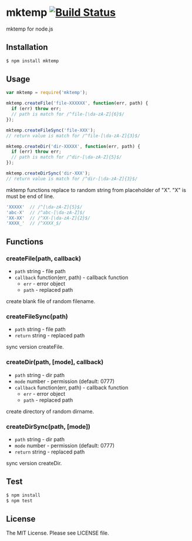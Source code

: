 # mktemp  [![Build Status](https://travis-ci.org/sasaplus1/mktemp.png)](https://travis-ci.org/sasaplus1/mktemp)

mktemp for node.js

## Installation

```sh
$ npm install mktemp
```

## Usage

```js
var mktemp = require('mktemp');

mktemp.createFile('file-XXXXXX', function(err, path) {
  if (err) throw err;
  // path is match for /^file-[\da-zA-Z]{6}$/
});

mktemp.createFileSync('file-XXX');
// return value is match for /^file-[\da-zA-Z]{3}$/

mktemp.createDir('dir-XXXXX', function(err, path) {
  if (err) throw err;
  // path is match for /^dir-[\da-zA-Z]{5}$/
});

mktemp.createDirSync('dir-XXX');
// return value is match for /^dir-[\da-zA-Z]{3}$/
```

mktemp functions replace to random string from placeholder of "X".
"X" is must be end of line.

```js
'XXXXX'  // /^[\da-zA-Z]{5}$/
'abc-X'  // /^abc-[\da-zA-Z]$/
'XX-XX'  // /^XX-[\da-zA-Z]{2}$/
'XXXX_'  // /^XXXX_$/
```

## Functions

### createFile(path, callback)

  * `path` string - file path
  * `callback` function(err, path) - callback function
    * `err` - error object
    * `path` - replaced path

create blank file of random filename.

### createFileSync(path)

  * `path` string - file path
  * `return` string - replaced path

sync version createFile.

### createDir(path, [mode], callback)

  * `path` string - dir path
  * `mode` number - permission (default: 0777)
  * `callback` function(err, path) - callback function
    * `err` - error object
    * `path` - replaced path

create directory of random dirname.

### createDirSync(path, [mode])

  * `path` string - dir path
  * `mode` number - permission (default: 0777)
  * `return` string - replaced path

sync version createDir.

## Test

```sh
$ npm install
$ npm test
```

## License

The MIT License. Please see LICENSE file.

